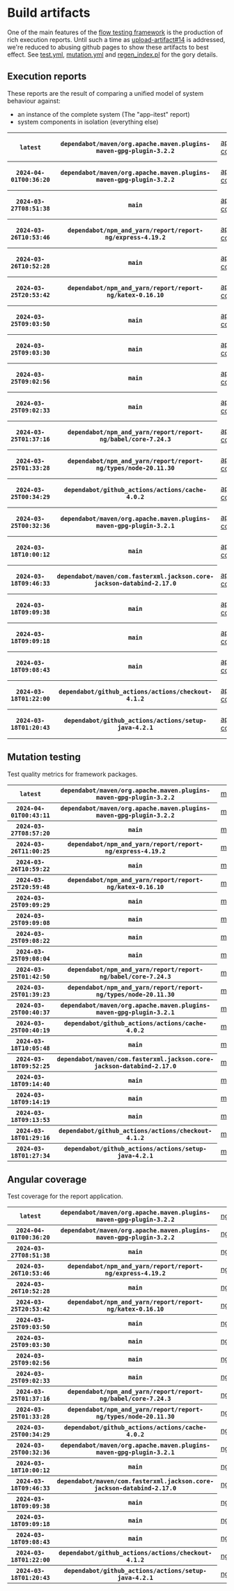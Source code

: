 # Build artifacts

One of the main features of the [flow testing framework](https://github.com/Mastercard/flow) is the production of rich execution reports.
Until such a time as [upload-artifact#14](https://github.com/actions/upload-artifact/issues/14) is addressed, we're reduced to abusing github pages to show these artifacts to best effect.
See [test.yml](https://github.com/Mastercard/flow/blob/main/.github/workflows/test.yml), [mutation.yml](https://github.com/Mastercard/flow/blob/main/.github/workflows/mutation.yml) and [regen_index.pl](https://github.com/Mastercard/flow/blob/pages/regen_index.pl) for the gory details.

## Execution reports

These reports are the result of comparing a unified model of system behaviour against:
 * an instance of the complete system (The "app-itest" report)
 * system components in isolation (everything else)

<!-- start:execution -->
<table>
	<tbody>
		<tr> <th><code>latest</code></th>
			 <th><code>dependabot/maven/org.apache.maven.plugins-maven-gpg-plugin-3.2.2</code></th>
			<td><a href="execution/latest/app-core/target/mctf/latest/index.html">app-core</a></td>
			<td><a href="execution/latest/app-histogram/target/mctf/latest/index.html">app-histogram</a></td>
			<td><a href="execution/latest/app-itest/target/mctf/latest/index.html">app-itest</a></td>
			<td><a href="execution/latest/app-queue/target/mctf/latest/index.html">app-queue</a></td>
			<td><a href="execution/latest/app-store/target/mctf/latest/index.html">app-store</a></td>
			<td><a href="execution/latest/app-ui/target/mctf/latest/index.html">app-ui</a></td>
			<td><a href="execution/latest/app-web-ui/target/mctf/latest/index.html">app-web-ui</a></td>
		</tr>
		<tr> <th><code>2024-04-01T00:36:20</code></th>
			 <th><code>dependabot/maven/org.apache.maven.plugins-maven-gpg-plugin-3.2.2</code></th>
			<td><a href="execution/1711931780/app-core/target/mctf/latest/index.html">app-core</a></td>
			<td><a href="execution/1711931780/app-histogram/target/mctf/latest/index.html">app-histogram</a></td>
			<td><a href="execution/1711931780/app-itest/target/mctf/latest/index.html">app-itest</a></td>
			<td><a href="execution/1711931780/app-queue/target/mctf/latest/index.html">app-queue</a></td>
			<td><a href="execution/1711931780/app-store/target/mctf/latest/index.html">app-store</a></td>
			<td><a href="execution/1711931780/app-ui/target/mctf/latest/index.html">app-ui</a></td>
			<td><a href="execution/1711931780/app-web-ui/target/mctf/latest/index.html">app-web-ui</a></td>
		</tr>
		<tr> <th><code>2024-03-27T08:51:38</code></th>
			 <th><code>main</code></th>
			<td><a href="execution/1711529498/app-core/target/mctf/latest/index.html">app-core</a></td>
			<td><a href="execution/1711529498/app-histogram/target/mctf/latest/index.html">app-histogram</a></td>
			<td><a href="execution/1711529498/app-itest/target/mctf/latest/index.html">app-itest</a></td>
			<td><a href="execution/1711529498/app-queue/target/mctf/latest/index.html">app-queue</a></td>
			<td><a href="execution/1711529498/app-store/target/mctf/latest/index.html">app-store</a></td>
			<td><a href="execution/1711529498/app-ui/target/mctf/latest/index.html">app-ui</a></td>
			<td><a href="execution/1711529498/app-web-ui/target/mctf/latest/index.html">app-web-ui</a></td>
		</tr>
		<tr> <th><code>2024-03-26T10:53:46</code></th>
			 <th><code>dependabot/npm_and_yarn/report/report-ng/express-4.19.2</code></th>
			<td><a href="execution/1711450426/app-core/target/mctf/latest/index.html">app-core</a></td>
			<td><a href="execution/1711450426/app-histogram/target/mctf/latest/index.html">app-histogram</a></td>
			<td><a href="execution/1711450426/app-itest/target/mctf/latest/index.html">app-itest</a></td>
			<td><a href="execution/1711450426/app-queue/target/mctf/latest/index.html">app-queue</a></td>
			<td><a href="execution/1711450426/app-store/target/mctf/latest/index.html">app-store</a></td>
			<td><a href="execution/1711450426/app-ui/target/mctf/latest/index.html">app-ui</a></td>
			<td><a href="execution/1711450426/app-web-ui/target/mctf/latest/index.html">app-web-ui</a></td>
		</tr>
		<tr> <th><code>2024-03-26T10:52:28</code></th>
			 <th><code>main</code></th>
			<td><a href="execution/1711450348/app-core/target/mctf/latest/index.html">app-core</a></td>
			<td><a href="execution/1711450348/app-histogram/target/mctf/latest/index.html">app-histogram</a></td>
			<td><a href="execution/1711450348/app-itest/target/mctf/latest/index.html">app-itest</a></td>
			<td><a href="execution/1711450348/app-queue/target/mctf/latest/index.html">app-queue</a></td>
			<td><a href="execution/1711450348/app-store/target/mctf/latest/index.html">app-store</a></td>
			<td><a href="execution/1711450348/app-ui/target/mctf/latest/index.html">app-ui</a></td>
			<td><a href="execution/1711450348/app-web-ui/target/mctf/latest/index.html">app-web-ui</a></td>
		</tr>
		<tr> <th><code>2024-03-25T20:53:42</code></th>
			 <th><code>dependabot/npm_and_yarn/report/report-ng/katex-0.16.10</code></th>
			<td><a href="execution/1711400022/app-core/target/mctf/latest/index.html">app-core</a></td>
			<td><a href="execution/1711400022/app-histogram/target/mctf/latest/index.html">app-histogram</a></td>
			<td><a href="execution/1711400022/app-itest/target/mctf/latest/index.html">app-itest</a></td>
			<td><a href="execution/1711400022/app-queue/target/mctf/latest/index.html">app-queue</a></td>
			<td><a href="execution/1711400022/app-store/target/mctf/latest/index.html">app-store</a></td>
			<td><a href="execution/1711400022/app-ui/target/mctf/latest/index.html">app-ui</a></td>
			<td><a href="execution/1711400022/app-web-ui/target/mctf/latest/index.html">app-web-ui</a></td>
		</tr>
		<tr> <th><code>2024-03-25T09:03:50</code></th>
			 <th><code>main</code></th>
			<td><a href="execution/1711357430/app-core/target/mctf/latest/index.html">app-core</a></td>
			<td><a href="execution/1711357430/app-histogram/target/mctf/latest/index.html">app-histogram</a></td>
			<td><a href="execution/1711357430/app-itest/target/mctf/latest/index.html">app-itest</a></td>
			<td><a href="execution/1711357430/app-queue/target/mctf/latest/index.html">app-queue</a></td>
			<td><a href="execution/1711357430/app-store/target/mctf/latest/index.html">app-store</a></td>
			<td><a href="execution/1711357430/app-ui/target/mctf/latest/index.html">app-ui</a></td>
			<td><a href="execution/1711357430/app-web-ui/target/mctf/latest/index.html">app-web-ui</a></td>
		</tr>
		<tr> <th><code>2024-03-25T09:03:30</code></th>
			 <th><code>main</code></th>
			<td><a href="execution/1711357410/app-core/target/mctf/latest/index.html">app-core</a></td>
			<td><a href="execution/1711357410/app-histogram/target/mctf/latest/index.html">app-histogram</a></td>
			<td><a href="execution/1711357410/app-itest/target/mctf/latest/index.html">app-itest</a></td>
			<td><a href="execution/1711357410/app-queue/target/mctf/latest/index.html">app-queue</a></td>
			<td><a href="execution/1711357410/app-store/target/mctf/latest/index.html">app-store</a></td>
			<td><a href="execution/1711357410/app-ui/target/mctf/latest/index.html">app-ui</a></td>
			<td><a href="execution/1711357410/app-web-ui/target/mctf/latest/index.html">app-web-ui</a></td>
		</tr>
		<tr> <th><code>2024-03-25T09:02:56</code></th>
			 <th><code>main</code></th>
			<td><a href="execution/1711357376/app-core/target/mctf/latest/index.html">app-core</a></td>
			<td><a href="execution/1711357376/app-histogram/target/mctf/latest/index.html">app-histogram</a></td>
			<td><a href="execution/1711357376/app-itest/target/mctf/latest/index.html">app-itest</a></td>
			<td><a href="execution/1711357376/app-queue/target/mctf/latest/index.html">app-queue</a></td>
			<td><a href="execution/1711357376/app-store/target/mctf/latest/index.html">app-store</a></td>
			<td><a href="execution/1711357376/app-ui/target/mctf/latest/index.html">app-ui</a></td>
			<td><a href="execution/1711357376/app-web-ui/target/mctf/latest/index.html">app-web-ui</a></td>
		</tr>
		<tr> <th><code>2024-03-25T09:02:33</code></th>
			 <th><code>main</code></th>
			<td><a href="execution/1711357353/app-core/target/mctf/latest/index.html">app-core</a></td>
			<td><a href="execution/1711357353/app-histogram/target/mctf/latest/index.html">app-histogram</a></td>
			<td><a href="execution/1711357353/app-itest/target/mctf/latest/index.html">app-itest</a></td>
			<td><a href="execution/1711357353/app-queue/target/mctf/latest/index.html">app-queue</a></td>
			<td><a href="execution/1711357353/app-store/target/mctf/latest/index.html">app-store</a></td>
			<td><a href="execution/1711357353/app-ui/target/mctf/latest/index.html">app-ui</a></td>
			<td><a href="execution/1711357353/app-web-ui/target/mctf/latest/index.html">app-web-ui</a></td>
		</tr>
		<tr> <th><code>2024-03-25T01:37:16</code></th>
			 <th><code>dependabot/npm_and_yarn/report/report-ng/babel/core-7.24.3</code></th>
			<td><a href="execution/1711330636/app-core/target/mctf/latest/index.html">app-core</a></td>
			<td><a href="execution/1711330636/app-histogram/target/mctf/latest/index.html">app-histogram</a></td>
			<td><a href="execution/1711330636/app-itest/target/mctf/latest/index.html">app-itest</a></td>
			<td><a href="execution/1711330636/app-queue/target/mctf/latest/index.html">app-queue</a></td>
			<td><a href="execution/1711330636/app-store/target/mctf/latest/index.html">app-store</a></td>
			<td><a href="execution/1711330636/app-ui/target/mctf/latest/index.html">app-ui</a></td>
			<td><a href="execution/1711330636/app-web-ui/target/mctf/latest/index.html">app-web-ui</a></td>
		</tr>
		<tr> <th><code>2024-03-25T01:33:28</code></th>
			 <th><code>dependabot/npm_and_yarn/report/report-ng/types/node-20.11.30</code></th>
			<td><a href="execution/1711330408/app-core/target/mctf/latest/index.html">app-core</a></td>
			<td><a href="execution/1711330408/app-histogram/target/mctf/latest/index.html">app-histogram</a></td>
			<td><a href="execution/1711330408/app-itest/target/mctf/latest/index.html">app-itest</a></td>
			<td><a href="execution/1711330408/app-queue/target/mctf/latest/index.html">app-queue</a></td>
			<td><a href="execution/1711330408/app-store/target/mctf/latest/index.html">app-store</a></td>
			<td><a href="execution/1711330408/app-ui/target/mctf/latest/index.html">app-ui</a></td>
			<td><a href="execution/1711330408/app-web-ui/target/mctf/latest/index.html">app-web-ui</a></td>
		</tr>
		<tr> <th><code>2024-03-25T00:34:29</code></th>
			 <th><code>dependabot/github_actions/actions/cache-4.0.2</code></th>
			<td><a href="execution/1711326869/app-core/target/mctf/latest/index.html">app-core</a></td>
			<td><a href="execution/1711326869/app-histogram/target/mctf/latest/index.html">app-histogram</a></td>
			<td><a href="execution/1711326869/app-itest/target/mctf/latest/index.html">app-itest</a></td>
			<td><a href="execution/1711326869/app-queue/target/mctf/latest/index.html">app-queue</a></td>
			<td><a href="execution/1711326869/app-store/target/mctf/latest/index.html">app-store</a></td>
			<td><a href="execution/1711326869/app-ui/target/mctf/latest/index.html">app-ui</a></td>
			<td><a href="execution/1711326869/app-web-ui/target/mctf/latest/index.html">app-web-ui</a></td>
		</tr>
		<tr> <th><code>2024-03-25T00:32:36</code></th>
			 <th><code>dependabot/maven/org.apache.maven.plugins-maven-gpg-plugin-3.2.1</code></th>
			<td><a href="execution/1711326756/app-core/target/mctf/latest/index.html">app-core</a></td>
			<td><a href="execution/1711326756/app-histogram/target/mctf/latest/index.html">app-histogram</a></td>
			<td><a href="execution/1711326756/app-itest/target/mctf/latest/index.html">app-itest</a></td>
			<td><a href="execution/1711326756/app-queue/target/mctf/latest/index.html">app-queue</a></td>
			<td><a href="execution/1711326756/app-store/target/mctf/latest/index.html">app-store</a></td>
			<td><a href="execution/1711326756/app-ui/target/mctf/latest/index.html">app-ui</a></td>
			<td><a href="execution/1711326756/app-web-ui/target/mctf/latest/index.html">app-web-ui</a></td>
		</tr>
		<tr> <th><code>2024-03-18T10:00:12</code></th>
			 <th><code>main</code></th>
			<td><a href="execution/1710756012/app-core/target/mctf/latest/index.html">app-core</a></td>
			<td><a href="execution/1710756012/app-histogram/target/mctf/latest/index.html">app-histogram</a></td>
			<td><a href="execution/1710756012/app-itest/target/mctf/latest/index.html">app-itest</a></td>
			<td><a href="execution/1710756012/app-queue/target/mctf/latest/index.html">app-queue</a></td>
			<td><a href="execution/1710756012/app-store/target/mctf/latest/index.html">app-store</a></td>
			<td><a href="execution/1710756012/app-ui/target/mctf/latest/index.html">app-ui</a></td>
			<td><a href="execution/1710756012/app-web-ui/target/mctf/latest/index.html">app-web-ui</a></td>
		</tr>
		<tr> <th><code>2024-03-18T09:46:33</code></th>
			 <th><code>dependabot/maven/com.fasterxml.jackson.core-jackson-databind-2.17.0</code></th>
			<td><a href="execution/1710755193/app-core/target/mctf/latest/index.html">app-core</a></td>
			<td><a href="execution/1710755193/app-histogram/target/mctf/latest/index.html">app-histogram</a></td>
			<td><a href="execution/1710755193/app-itest/target/mctf/latest/index.html">app-itest</a></td>
			<td><a href="execution/1710755193/app-queue/target/mctf/latest/index.html">app-queue</a></td>
			<td><a href="execution/1710755193/app-store/target/mctf/latest/index.html">app-store</a></td>
			<td><a href="execution/1710755193/app-ui/target/mctf/latest/index.html">app-ui</a></td>
			<td><a href="execution/1710755193/app-web-ui/target/mctf/latest/index.html">app-web-ui</a></td>
		</tr>
		<tr> <th><code>2024-03-18T09:09:38</code></th>
			 <th><code>main</code></th>
			<td><a href="execution/1710752978/app-core/target/mctf/latest/index.html">app-core</a></td>
			<td><a href="execution/1710752978/app-histogram/target/mctf/latest/index.html">app-histogram</a></td>
			<td><a href="execution/1710752978/app-itest/target/mctf/latest/index.html">app-itest</a></td>
			<td><a href="execution/1710752978/app-queue/target/mctf/latest/index.html">app-queue</a></td>
			<td><a href="execution/1710752978/app-store/target/mctf/latest/index.html">app-store</a></td>
			<td><a href="execution/1710752978/app-ui/target/mctf/latest/index.html">app-ui</a></td>
			<td><a href="execution/1710752978/app-web-ui/target/mctf/latest/index.html">app-web-ui</a></td>
		</tr>
		<tr> <th><code>2024-03-18T09:09:18</code></th>
			 <th><code>main</code></th>
			<td><a href="execution/1710752958/app-core/target/mctf/latest/index.html">app-core</a></td>
			<td><a href="execution/1710752958/app-histogram/target/mctf/latest/index.html">app-histogram</a></td>
			<td><a href="execution/1710752958/app-itest/target/mctf/latest/index.html">app-itest</a></td>
			<td><a href="execution/1710752958/app-queue/target/mctf/latest/index.html">app-queue</a></td>
			<td><a href="execution/1710752958/app-store/target/mctf/latest/index.html">app-store</a></td>
			<td><a href="execution/1710752958/app-ui/target/mctf/latest/index.html">app-ui</a></td>
			<td><a href="execution/1710752958/app-web-ui/target/mctf/latest/index.html">app-web-ui</a></td>
		</tr>
		<tr> <th><code>2024-03-18T09:08:43</code></th>
			 <th><code>main</code></th>
			<td><a href="execution/1710752923/app-core/target/mctf/latest/index.html">app-core</a></td>
			<td><a href="execution/1710752923/app-histogram/target/mctf/latest/index.html">app-histogram</a></td>
			<td><a href="execution/1710752923/app-itest/target/mctf/latest/index.html">app-itest</a></td>
			<td><a href="execution/1710752923/app-queue/target/mctf/latest/index.html">app-queue</a></td>
			<td><a href="execution/1710752923/app-store/target/mctf/latest/index.html">app-store</a></td>
			<td><a href="execution/1710752923/app-ui/target/mctf/latest/index.html">app-ui</a></td>
			<td><a href="execution/1710752923/app-web-ui/target/mctf/latest/index.html">app-web-ui</a></td>
		</tr>
		<tr> <th><code>2024-03-18T01:22:00</code></th>
			 <th><code>dependabot/github_actions/actions/checkout-4.1.2</code></th>
			<td><a href="execution/1710724920/app-core/target/mctf/latest/index.html">app-core</a></td>
			<td><a href="execution/1710724920/app-histogram/target/mctf/latest/index.html">app-histogram</a></td>
			<td><a href="execution/1710724920/app-itest/target/mctf/latest/index.html">app-itest</a></td>
			<td><a href="execution/1710724920/app-queue/target/mctf/latest/index.html">app-queue</a></td>
			<td><a href="execution/1710724920/app-store/target/mctf/latest/index.html">app-store</a></td>
			<td><a href="execution/1710724920/app-ui/target/mctf/latest/index.html">app-ui</a></td>
			<td><a href="execution/1710724920/app-web-ui/target/mctf/latest/index.html">app-web-ui</a></td>
		</tr>
		<tr> <th><code>2024-03-18T01:20:43</code></th>
			 <th><code>dependabot/github_actions/actions/setup-java-4.2.1</code></th>
			<td><a href="execution/1710724843/app-core/target/mctf/latest/index.html">app-core</a></td>
			<td><a href="execution/1710724843/app-histogram/target/mctf/latest/index.html">app-histogram</a></td>
			<td><a href="execution/1710724843/app-itest/target/mctf/latest/index.html">app-itest</a></td>
			<td><a href="execution/1710724843/app-queue/target/mctf/latest/index.html">app-queue</a></td>
			<td><a href="execution/1710724843/app-store/target/mctf/latest/index.html">app-store</a></td>
			<td><a href="execution/1710724843/app-ui/target/mctf/latest/index.html">app-ui</a></td>
			<td><a href="execution/1710724843/app-web-ui/target/mctf/latest/index.html">app-web-ui</a></td>
		</tr>
	</tbody>
</table>
<!-- end:execution -->

## Mutation testing

Test quality metrics for framework packages.

<!-- start:mutation -->
<table>
	<tbody>
		<tr> <th><code>latest</code></th>
			 <th><code>dependabot/maven/org.apache.maven.plugins-maven-gpg-plugin-3.2.2</code></th>
			<td><a href="mutation/latest/mutation_report/index.html">mutation</a></td>
		</tr>
		<tr> <th><code>2024-04-01T00:43:11</code></th>
			 <th><code>dependabot/maven/org.apache.maven.plugins-maven-gpg-plugin-3.2.2</code></th>
			<td><a href="mutation/1711932191/mutation_report/index.html">mutation</a></td>
		</tr>
		<tr> <th><code>2024-03-27T08:57:20</code></th>
			 <th><code>main</code></th>
			<td><a href="mutation/1711529840/mutation_report/index.html">mutation</a></td>
		</tr>
		<tr> <th><code>2024-03-26T11:00:25</code></th>
			 <th><code>dependabot/npm_and_yarn/report/report-ng/express-4.19.2</code></th>
			<td><a href="mutation/1711450825/mutation_report/index.html">mutation</a></td>
		</tr>
		<tr> <th><code>2024-03-26T10:59:22</code></th>
			 <th><code>main</code></th>
			<td><a href="mutation/1711450762/mutation_report/index.html">mutation</a></td>
		</tr>
		<tr> <th><code>2024-03-25T20:59:48</code></th>
			 <th><code>dependabot/npm_and_yarn/report/report-ng/katex-0.16.10</code></th>
			<td><a href="mutation/1711400388/mutation_report/index.html">mutation</a></td>
		</tr>
		<tr> <th><code>2024-03-25T09:09:29</code></th>
			 <th><code>main</code></th>
			<td><a href="mutation/1711357769/mutation_report/index.html">mutation</a></td>
		</tr>
		<tr> <th><code>2024-03-25T09:09:08</code></th>
			 <th><code>main</code></th>
			<td><a href="mutation/1711357748/mutation_report/index.html">mutation</a></td>
		</tr>
		<tr> <th><code>2024-03-25T09:08:22</code></th>
			 <th><code>main</code></th>
			<td><a href="mutation/1711357702/mutation_report/index.html">mutation</a></td>
		</tr>
		<tr> <th><code>2024-03-25T09:08:04</code></th>
			 <th><code>main</code></th>
			<td><a href="mutation/1711357684/mutation_report/index.html">mutation</a></td>
		</tr>
		<tr> <th><code>2024-03-25T01:42:50</code></th>
			 <th><code>dependabot/npm_and_yarn/report/report-ng/babel/core-7.24.3</code></th>
			<td><a href="mutation/1711330970/mutation_report/index.html">mutation</a></td>
		</tr>
		<tr> <th><code>2024-03-25T01:39:23</code></th>
			 <th><code>dependabot/npm_and_yarn/report/report-ng/types/node-20.11.30</code></th>
			<td><a href="mutation/1711330763/mutation_report/index.html">mutation</a></td>
		</tr>
		<tr> <th><code>2024-03-25T00:40:37</code></th>
			 <th><code>dependabot/maven/org.apache.maven.plugins-maven-gpg-plugin-3.2.1</code></th>
			<td><a href="mutation/1711327237/mutation_report/index.html">mutation</a></td>
		</tr>
		<tr> <th><code>2024-03-25T00:40:19</code></th>
			 <th><code>dependabot/github_actions/actions/cache-4.0.2</code></th>
			<td><a href="mutation/1711327219/mutation_report/index.html">mutation</a></td>
		</tr>
		<tr> <th><code>2024-03-18T10:05:48</code></th>
			 <th><code>main</code></th>
			<td><a href="mutation/1710756348/mutation_report/index.html">mutation</a></td>
		</tr>
		<tr> <th><code>2024-03-18T09:52:25</code></th>
			 <th><code>dependabot/maven/com.fasterxml.jackson.core-jackson-databind-2.17.0</code></th>
			<td><a href="mutation/1710755545/mutation_report/index.html">mutation</a></td>
		</tr>
		<tr> <th><code>2024-03-18T09:14:40</code></th>
			 <th><code>main</code></th>
			<td><a href="mutation/1710753280/mutation_report/index.html">mutation</a></td>
		</tr>
		<tr> <th><code>2024-03-18T09:14:19</code></th>
			 <th><code>main</code></th>
			<td><a href="mutation/1710753259/mutation_report/index.html">mutation</a></td>
		</tr>
		<tr> <th><code>2024-03-18T09:13:53</code></th>
			 <th><code>main</code></th>
			<td><a href="mutation/1710753233/mutation_report/index.html">mutation</a></td>
		</tr>
		<tr> <th><code>2024-03-18T01:29:16</code></th>
			 <th><code>dependabot/github_actions/actions/checkout-4.1.2</code></th>
			<td><a href="mutation/1710725356/mutation_report/index.html">mutation</a></td>
		</tr>
		<tr> <th><code>2024-03-18T01:27:34</code></th>
			 <th><code>dependabot/github_actions/actions/setup-java-4.2.1</code></th>
			<td><a href="mutation/1710725254/mutation_report/index.html">mutation</a></td>
		</tr>
	</tbody>
</table>
<!-- end:mutation -->

## Angular coverage

Test coverage for the report application.

<!-- start:ng_coverage -->
<table>
	<tbody>
		<tr> <th><code>latest</code></th>
			 <th><code>dependabot/maven/org.apache.maven.plugins-maven-gpg-plugin-3.2.2</code></th>
			<td><a href="ng_coverage/latest/report/index.html">ng_coverage</a></td>
		</tr>
		<tr> <th><code>2024-04-01T00:36:20</code></th>
			 <th><code>dependabot/maven/org.apache.maven.plugins-maven-gpg-plugin-3.2.2</code></th>
			<td><a href="ng_coverage/1711931780/report/index.html">ng_coverage</a></td>
		</tr>
		<tr> <th><code>2024-03-27T08:51:38</code></th>
			 <th><code>main</code></th>
			<td><a href="ng_coverage/1711529498/report/index.html">ng_coverage</a></td>
		</tr>
		<tr> <th><code>2024-03-26T10:53:46</code></th>
			 <th><code>dependabot/npm_and_yarn/report/report-ng/express-4.19.2</code></th>
			<td><a href="ng_coverage/1711450426/report/index.html">ng_coverage</a></td>
		</tr>
		<tr> <th><code>2024-03-26T10:52:28</code></th>
			 <th><code>main</code></th>
			<td><a href="ng_coverage/1711450348/report/index.html">ng_coverage</a></td>
		</tr>
		<tr> <th><code>2024-03-25T20:53:42</code></th>
			 <th><code>dependabot/npm_and_yarn/report/report-ng/katex-0.16.10</code></th>
			<td><a href="ng_coverage/1711400022/report/index.html">ng_coverage</a></td>
		</tr>
		<tr> <th><code>2024-03-25T09:03:50</code></th>
			 <th><code>main</code></th>
			<td><a href="ng_coverage/1711357430/report/index.html">ng_coverage</a></td>
		</tr>
		<tr> <th><code>2024-03-25T09:03:30</code></th>
			 <th><code>main</code></th>
			<td><a href="ng_coverage/1711357410/report/index.html">ng_coverage</a></td>
		</tr>
		<tr> <th><code>2024-03-25T09:02:56</code></th>
			 <th><code>main</code></th>
			<td><a href="ng_coverage/1711357376/report/index.html">ng_coverage</a></td>
		</tr>
		<tr> <th><code>2024-03-25T09:02:33</code></th>
			 <th><code>main</code></th>
			<td><a href="ng_coverage/1711357353/report/index.html">ng_coverage</a></td>
		</tr>
		<tr> <th><code>2024-03-25T01:37:16</code></th>
			 <th><code>dependabot/npm_and_yarn/report/report-ng/babel/core-7.24.3</code></th>
			<td><a href="ng_coverage/1711330636/report/index.html">ng_coverage</a></td>
		</tr>
		<tr> <th><code>2024-03-25T01:33:28</code></th>
			 <th><code>dependabot/npm_and_yarn/report/report-ng/types/node-20.11.30</code></th>
			<td><a href="ng_coverage/1711330408/report/index.html">ng_coverage</a></td>
		</tr>
		<tr> <th><code>2024-03-25T00:34:29</code></th>
			 <th><code>dependabot/github_actions/actions/cache-4.0.2</code></th>
			<td><a href="ng_coverage/1711326869/report/index.html">ng_coverage</a></td>
		</tr>
		<tr> <th><code>2024-03-25T00:32:36</code></th>
			 <th><code>dependabot/maven/org.apache.maven.plugins-maven-gpg-plugin-3.2.1</code></th>
			<td><a href="ng_coverage/1711326756/report/index.html">ng_coverage</a></td>
		</tr>
		<tr> <th><code>2024-03-18T10:00:12</code></th>
			 <th><code>main</code></th>
			<td><a href="ng_coverage/1710756012/report/index.html">ng_coverage</a></td>
		</tr>
		<tr> <th><code>2024-03-18T09:46:33</code></th>
			 <th><code>dependabot/maven/com.fasterxml.jackson.core-jackson-databind-2.17.0</code></th>
			<td><a href="ng_coverage/1710755193/report/index.html">ng_coverage</a></td>
		</tr>
		<tr> <th><code>2024-03-18T09:09:38</code></th>
			 <th><code>main</code></th>
			<td><a href="ng_coverage/1710752978/report/index.html">ng_coverage</a></td>
		</tr>
		<tr> <th><code>2024-03-18T09:09:18</code></th>
			 <th><code>main</code></th>
			<td><a href="ng_coverage/1710752958/report/index.html">ng_coverage</a></td>
		</tr>
		<tr> <th><code>2024-03-18T09:08:43</code></th>
			 <th><code>main</code></th>
			<td><a href="ng_coverage/1710752923/report/index.html">ng_coverage</a></td>
		</tr>
		<tr> <th><code>2024-03-18T01:22:00</code></th>
			 <th><code>dependabot/github_actions/actions/checkout-4.1.2</code></th>
			<td><a href="ng_coverage/1710724920/report/index.html">ng_coverage</a></td>
		</tr>
		<tr> <th><code>2024-03-18T01:20:43</code></th>
			 <th><code>dependabot/github_actions/actions/setup-java-4.2.1</code></th>
			<td><a href="ng_coverage/1710724843/report/index.html">ng_coverage</a></td>
		</tr>
	</tbody>
</table>
<!-- end:ng_coverage -->